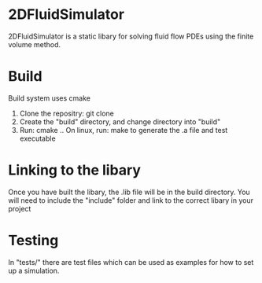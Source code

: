 # 2DFluidSimulator
2DFluidSimulator is a static libary for solving fluid flow PDEs using the finite volume method.

# Build 
Build system uses cmake
1. Clone the repositry: git clone 
2. Create the "build" directory, and change directory into "build"
3. Run: cmake ..
On linux, run: make to generate the .a file and test executable

# Linking to the libary
Once you have built the libary, the .lib file will be in the build directory. You will need to include the "include" folder and link to the correct libary in your project

# Testing
In "tests/" there are test files which can be used as examples for how to set up a simulation.
